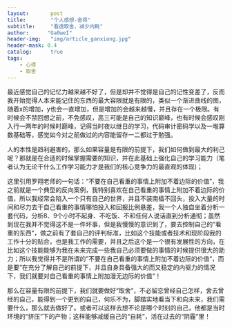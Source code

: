 ```yaml
---
layout:       post
title:        "个人感想-舍得"
subtitle:     "看透取舍，减少内耗"
author:      "Ga0weI"
header-img:   "img/article_ganxiang.jpg"
header-mask: 0.4
catalog:      true
tags:
    - 心得
    - 取舍
---
```


最近感觉自己的记忆力越来越不好了，但是却并不觉得是自己的记性变差了，反而我开始觉得人本来能记住的东西的最大容限就是有限的，类似一个渐进曲线的图，随着x的增加，y也会一直增加，但是增加的会越来越慢，并且存在一个极限。有时候会不禁回想之前，不免感叹，高三可能是自己的知识巅峰，也有时候会感叹刚入行一两年的时候时巅峰，记得当时夜以继日的学习，代码审计密码学以及一堆算数基础等，感觉如今对之前做过的内容能留存一二都过于勉强。

人的本性是趋利避害的，那么如果容量是有限的前提下，我们如何做到最大的利己呢？那就是在合适的时候掌握需要的知识，并在此基础上强化自己的学习能力（笔者认为无论干什么工作学习能力才是我们的核心竞争力的最直观的体现)；

这里引用罗翔老师的一句话：“不要在自己看重的事情上附加不着边际的价值”，我之前就是一个典型的反向案例，我特别喜欢在自己看重的事情上附加不着边际的价值，所以我经常会陷入一个只有自己的世界，并且不装南樯不回头，投入大量的时间和尽力去干自己看重的事情哪怕投入和回报比例悬差，我一个人独自坐着分析一套代码，分析8、9个小时不起身、不吃饭、不和任何人说话直到分析通彻；虽然到现在我并不觉得这不是一件坏事，但是我慢慢的意识到了，要去控制自己的”看重的东西“，做之前有了套自己的评判标准，比如这个技能或者技术和现阶段我的工作十分的贴合，也是我工作的需要，并且之后这个是一个很有发展性的方向，在比如这个技能能够为我在未来完成一些我自己必须要做的事情的时候提供很大的助力；所以我觉得并不是所谓的”不要在自己看重的事情上附加不着边际的价值“，而是要”在充分了解自己的前提下，并且自身具备强大的而又稳定的内驱力的情况下，我们就要对自己看重的事情上附加漫无边际的价值“！

那么在容量有限的前提下，我们就要做好“取舍”，不必留恋曾经自己怎样，舍去曾经的自己，能得到一个更到的自己，何乐不为，脚踏实地看当下和向未来，我们需要什么，那么就去做好了。或者可以这样去想不论是哪个时刻的自己，他都是当时环境的“挤压”下的产物；这样能够减缓自己的“自耗”，活在过去的“阴霾”里！